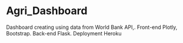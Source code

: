 # Agri_Dashboard
Dashboard creating using data from World Bank API,. Front-end Plotly, Bootstrap. Back-end Flask. Deployment Heroku
